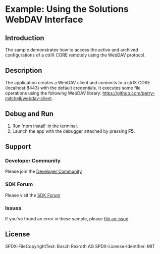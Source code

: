 # Example: Using the Solutions WebDAV Interface

## Introduction

The sample demonstrates how to access the active and archived configurations of a ctrlX CORE remotely using the WebDAV protocol.

## Description

The application creates a WebDAV client and connects to a ctrlX CORE (localhost:8443) with the default credentials.
It executes some file operations using the following WebDAV library: https://github.com/perry-mitchell/webdav-client.

## Debug and Run
1. Run 'npm install' in the terminal.  
2. Launch the app with the debugger attached by pressing __F5__.

## Support
### Developer Community

Please join the [Developer Community](https://developer.community.boschrexroth.com/)

### SDK Forum

Please visit the [SDK Forum](https://developer.community.boschrexroth.com/t5/ctrlX-AUTOMATION/ct-p/dcdev_community-bunit-dcae/)

### Issues

If you've found an error in these sample, please [file an issue](https://github.com/boschrexroth)

## License

SPDX-FileCopyrightText: Bosch Rexroth AG
SPDX-License-Identifier: MIT
